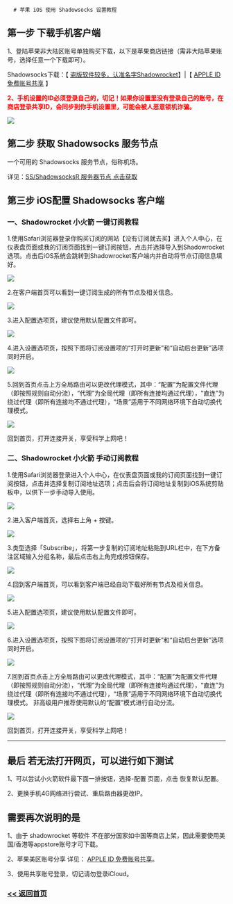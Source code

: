 
      # 苹果 iOS 使用 Shadowsocks 设置教程

## 第一步 下载手机客户端

1、登陆苹果非大陆区账号单独购买下载，以下是苹果商店链接（需非大陆苹果账号，选择任意一个下载即可）。

Shadowsocks下载：【 <a href="https://apps.apple.com/us/app/shadowrocket" target="_blank">盗版软件较多，认准名字Shadowrocket</a>】|【 <a href="https://iosrjk.github.io/xhj/appleid" target="_blank">APPLE ID 免费账号共享</a> 】

<p style="color: red; font-weight: bold;">2、手机设置的ID必须登录自己的，切记！如果你设置里没有登录自己的账号，在商店登录共享ID，会同步到你手机设置里，可能会被人恶意锁机诈骗。</p>

![](https://file.uhsea.com/2508/19da616ee0f49c8b063e2bad18bfc86dRP.png)

## 第二步 获取 Shadowsocks 服务节点

一个可用的 Shadowsocks 服务节点，俗称机场。

详见：[SS/ShadowsocksR 服务器节点 点击获取](ss.md)

## 第三步 iOS配置 Shadowsocks 客户端

### 一、Shadowrocket 小火箭 一键订阅教程

1.使用Safari浏览器登录你购买订阅的网站【没有订阅就去买】进入个人中心，在仪表盘页面或我的订阅页面找到一键订阅按钮，点击并选择导入到Shadowrocket选项。点击后iOS系统会跳转到Shadowrocket客户端内并自动将节点订阅信息填好。

![](https://pic.ybfl.xyz/i/2023/02/22/10zhy4x-0.png)

2.在客户端首页可以看到一键订阅生成的所有节点及相关信息。

![](https://pic.ybfl.xyz/i/2023/02/22/11140tl-0.png)

3.进入配置选项页，建议使用默认配置文件即可。

![](https://pic.ybfl.xyz/i/2023/02/22/10zi0t8-0.png)

4.进入设置选项页，按照下图将订阅设置项的“打开时更新”和“自动后台更新”选项同时开启。

![](https://pic.ybfl.xyz/i/2023/02/22/10zhv4u-0.png)

5.回到首页点击上方全局路由可以更改代理模式，其中：“配置”为配置文件代理（即按照规则自动分流），“代理”为全局代理（即所有连接均通过代理），“直连”为绕过代理（即所有连接均不通过代理），“场景”适用于不同网络环境下自动切换代理模式。

![](https://pic.ybfl.xyz/i/2023/02/22/11140tl-0.png)

回到首页，打开连接开关，享受科学上网吧！

### 二、Shadowrocket 小火箭 手动订阅教程

1.使用Safari浏览器登录进入个人中心，在仪表盘页面或我的订阅页面找到一键订阅按钮，点击并选择复制订阅地址选项；点击后会将订阅地址复制到iOS系统剪贴板中，以供下一步手动导入使用。

![](https://pic.ybfl.xyz/i/2023/02/22/113lf8n-0.png)

2.进入客户端首页，选择右上角 + 按键。

![](https://pic.ybfl.xyz/i/2023/02/22/113l3uk-0.png)

3.类型选择「Subscribe」，将第一步复制的订阅地址粘贴到URL栏中，在下方备注区域输入分组名称，最后点击右上角完成按钮保存。

![](https://pic.ybfl.xyz/i/2023/02/22/114vkht-0.png)

4.回到客户端首页，可以看到客户端已经自动下载好所有节点及相关信息。

![](https://pic.ybfl.xyz/i/2023/02/22/11140tl-0.png)

5.进入配置选项页，建议使用默认配置文件即可。

![](https://pic.ybfl.xyz/i/2023/02/22/10zi0t8-0.png)

6.进入设置选项页，按照下图将订阅设置项的“打开时更新”和“自动后台更新”选项同时开启。

![](https://pic.ybfl.xyz/i/2023/02/22/10zhv4u-0.png)

7.回到首页点击上方全局路由可以更改代理模式，其中：“配置”为配置文件代理（即按照规则自动分流），“代理”为全局代理（即所有连接均通过代理），“直连”为绕过代理（即所有连接均不通过代理），“场景”适用于不同网络环境下自动切换代理模式。
非高级用户推荐使用默认的“配置”模式进行自动分流。

![](https://pic.ybfl.xyz/i/2023/02/22/11140tl-0.png)

回到首页，打开连接开关，享受科学上网吧！

<hr>


## 最后 若无法打开网页，可以进行如下测试

1、可以尝试小火箭软件最下面一排按钮，选择-配置 页面，点击 恢复默认配置。

2、更换手机4G网络进行尝试、重启路由器更改IP。


## 需要再次说明的是

1、由于 shadowrocket 等软件 不在部分国家如中国等商店上架，因此需要使用美国/香港等appstore账号才可下载。

2、苹果美区账号分享 详见： [APPLE ID 免费账号共享](https://iosrjk.github.io/xhj/appleid)。

3、使用共享账号登录，切记请勿登录iCloud。

### [<< 返回首页](README.md)
